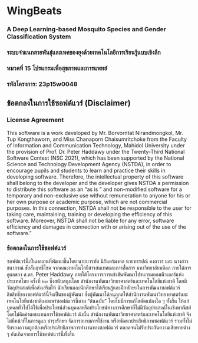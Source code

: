 # WingBeats
### A Deep Learning-based Mosquito Species and Gender Classification System
### ระบบจำแนกสายพันธุ์และเพศของยุงด้วยเทคโนโลยีการเรียนรู้แบบเชิงลึก
### หมวดที่ 15 โปรแกรมเพื่อสุขภาพและการแพทย์
### รหัสโครงการ: 23p15w0048

## ข้อตกลงในการใช้ซอฟต์แวร์ (Disclaimer)
### License Agreement 
This software is a work developed by Mr. Borvorntat Nirandmongkol, Mr. Tup Kongthaworn, and Miss Chanaporn Chaisumritchoke from the Faculty of Information and Communication Technology, Mahidol University under the provision of Prof. Dr. Peter Haddawy under the Twenty-Third National Software Contest (NSC 2021), which has been supported by the National Science and Technology Development Agency (NSTDA), in order to encourage pupils and students to learn and practice their skills in developing software. Therefore, the intellectual property of this software shall belong to the developer and the developer gives NSTDA a permission to distribute this software as an “as is ” and non-modified software for a temporary and non-exclusive use without remuneration to anyone for his or her own purpose or academic purpose, which are not commercial purposes. In this connection, NSTDA shall not be responsible to the user for taking care, maintaining, training or developing the efficiency of this software. Moreover, NSTDA shall not be liable for any error, software efficiency and damages in connection with or arising out of the use of the software.”
### ข้อตกลงในการใช้ซอฟต์แวร์ 
ซอฟต์แวร์นี้เป็นผลงานที่พัฒนาขึ้นโดย นายบวรทัต นิรันดร์มงคล นายทรรปณ์ คงถาวร และ นางสาวชนาภรณ์ ชัยสัมฤทธิ์โชค จากคณะเทคโนโลยีสารสนเทศและการสื่อสาร มหาวิทยาลัยมหิดล ภายใต้การดูแลของ ศ.ดร. Peter Haddawy ภายใต้โครงการการแข่งขันพัฒนาโปรแกรมคอมพิวเตอร์แห่งประเทศไทย ครั้งที่ ๒๓ ซึ่งสนับสนุนโดย สํานักงานพัฒนาวิทยาศาสตร์และเทคโนโลยีแห่งชาติ โดยมีวัตถุประสงค์เพื่อส่งเสริมให้ นักเรียนและนักศึกษาได้เรียนรู้และฝึกทักษะในการพัฒนาซอฟต์แวร์ ลิขสิทธิ์ของซอฟต์แวร์นี้จึงเป็นของผู้พัฒนา ซึ่งผู้พัฒนาได้อนุญาตให้สํานักงานพัฒนาวิทยาศาสตร์และเทคโนโลยีแห่งชาติเผยแพร่ซอฟต์แวร์นี้ตาม “ต้นฉบับ” โดยไม่มีการแก้ไขดัดแปลงใด ๆ ทั้งสิ้น ให้แก่บุคคลทั่วไปได้ใช้เพื่อประโยชน์ส่วนบุคคลหรือประโยชน์ทางการศึกษาที่ไม่มีวัตถุประสงค์ในเชิงพาณิชย์ โดยไม่คิดค่าตอบแทนการใช้ซอฟต์แวร์ ดังนั้น สํานักงานพัฒนาวิทยาศาสตร์และเทคโนโลยีแห่งชาติ จึงไม่มีหน้าที่ในการดูแล บํารุงรักษา จัดการอบรมการใช้งาน หรือพัฒนาประสิทธิภาพซอฟต์แวร์ รวมทั้งไม่รับรองความถูกต้องหรือประสิทธิภาพการทํางานของซอฟต์แวร์ ตลอดจนไม่รับประกันความเสียหายต่าง ๆ อันเกิดจากการใช้ซอฟต์แวร์นี้ทั้งสิ้น



